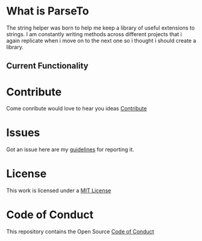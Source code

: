 # What is ParseTo

The string helper was born to help me keep a library of useful extensions to strings. I am constantly writing methods across different projects that i again replicate when i move on to the next one so i thought i should create a library.

## Current Functionality

  
# Contribute

Come conribute would love to hear you ideas [Contribute](https://github.com/SamB1990/ParseTo/blob/master/CONTRIBUTING.md)

# Issues

Got an issue here are my [guidelines](https://github.com/SamB1990/ParseTo/blob/master/CONTRIBUTING.md#issues) for reporting it.

# License

This work is licensed under a [MIT License](https://github.com/SamB1990/ParseTo/blob/master/LICENSE)

# Code of Conduct

This repository contains the Open Source [Code of Conduct](https://github.com/SamB1990/ParseTo/blob/master/CODE_OF_CONDUCT.md)

